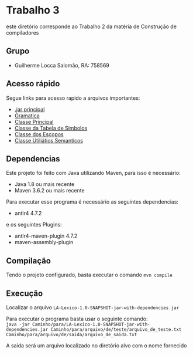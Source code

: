 # Trabalho 3 

este diretório corresponde ao Trabalho 2 da matéria de Construção de compiladores

## Grupo
- Guilherme Locca Salomão, RA: 758569

## Acesso rápido
Segue links para acesso rapido a arquivos importantes:
- [.jar principal](https://github.com/Caotichazard/Construcao-de-Compiladores/blob/main/Trabalho-2/LA-Lexico/target/LA-Lexico-1.0-SNAPSHOT-jar-with-dependencies.jar)
- [Gramatica](https://github.com/Caotichazard/Construcao-de-Compiladores/blob/main/Trabalho-2/LA-Lexico/src/main/antlr4/br/ufscar/dc/compiladores/la/lexico/LA.g4) 
- [Classe Principal](https://github.com/Caotichazard/Construcao-de-Compiladores/blob/main/Trabalho-3/LA-Lexico/src/main/java/br/ufscar/dc/compiladores/la/lexico/Principal.java)
- [Classe da Tabela de Simbolos](https://github.com/Caotichazard/Construcao-de-Compiladores/blob/main/Trabalho-3/LA-Lexico/src/main/java/br/ufscar/dc/compiladores/la/lexico/TabelaDeSimbolos.java)
- [Classe dos Escopos](https://github.com/Caotichazard/Construcao-de-Compiladores/blob/main/Trabalho-3/LA-Lexico/src/main/java/br/ufscar/dc/compiladores/la/lexico/Escopos.java)
- [Classe Utiliátios Semanticos](https://github.com/Caotichazard/Construcao-de-Compiladores/blob/main/Trabalho-3/LA-Lexico/src/main/java/br/ufscar/dc/compiladores/la/lexico/LASemanticoUtils.java)

## Dependencias
Este projeto foi feito com Java utilizando Maven, para isso é necessário:
- Java 1.8 ou mais recente
- Maven 3.6.2 ou mais recente

Para executar esse programa é necessário as seguintes dependencias:
- antlr4 4.7.2

e os seguintes Plugins:
- antlr4-maven-plugin 4.7.2
- maven-assembly-plugin

## Compilação
Tendo o projeto configurado, basta executar o comando
`mvn compile`


## Execução
Localizar o arquivo `LA-Lexico-1.0-SNAPSHOT-jar-with-dependencies.jar` 

Para executar o programa basta usar o seguinte comando:\
`java -jar Caminho/para/LA-Lexico-1.0-SNAPSHOT-jar-with-dependencies.jar Caminho/para/arquivo/de/teste/arquivo_de_teste.txt Caminho/para/arquivo/de/saida/arquivo_de_saida.txt`

A saida será um arquivo localizado no diretório alvo com o nome fornecido
